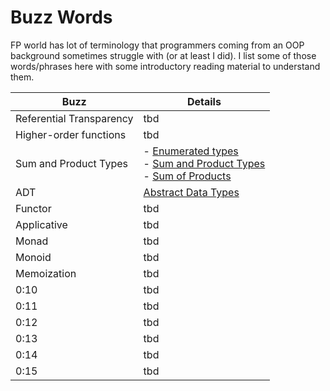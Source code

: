 # Buzz Words
FP world has lot of terminology that programmers coming from an OOP background sometimes struggle with (or at least I did). I list some of those words/phrases here with some introductory reading material to understand them.

| Buzz | Details |
| -- | -- |
| Referential Transparency | tbd |
| Higher-order functions | tbd |
| Sum and Product Types | - [Enumerated types](https://gleichmann.wordpress.com/2011/01/30/functional-scala-algebraic-datatypes-enumerated-types/) <br/> - [Sum and Product Types](https://gleichmann.wordpress.com/2011/02/05/functional-scala-algebraic-datatypes-sum-and-product-types/) <br/> - [Sum of Products](https://gleichmann.wordpress.com/2011/02/08/functional-scala-algebraic-datatypes-sum-of-products-types/) |
| ADT | [Abstract Data Types](http://tpolecat.github.io/presentations/algebraic_types.html) |
| Functor | tbd |
| Applicative | tbd |
| Monad | tbd |
| Monoid | tbd |
| Memoization | tbd |
| 0:10 | tbd |
| 0:11 | tbd |
| 0:12 | tbd |
| 0:13 | tbd |
| 0:14 | tbd |
| 0:15 | tbd |
